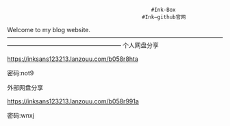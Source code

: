                                                    #Ink-Box
                                                #Ink—github官网

Welcome to my blog website.
———————————————————————————————————————————————————————
个人网盘分享

https://inksans123213.lanzouu.com/b058r8hta

密码:not9

外部网盘分享

https://inksans123213.lanzouu.com/b058r991a

密码:wnxj

